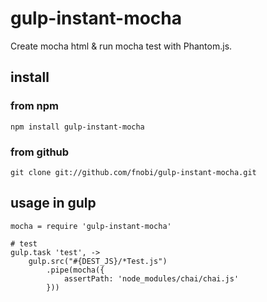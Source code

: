 gulp-instant-mocha
==============

Create mocha html & run mocha test with Phantom.js.

## install

### from npm

```
npm install gulp-instant-mocha
```

### from github

```
git clone git://github.com/fnobi/gulp-instant-mocha.git
```

## usage in gulp

```
mocha = require 'gulp-instant-mocha'

# test
gulp.task 'test', ->
    gulp.src("#{DEST_JS}/*Test.js")
        .pipe(mocha({
            assertPath: 'node_modules/chai/chai.js'
        }))
```
